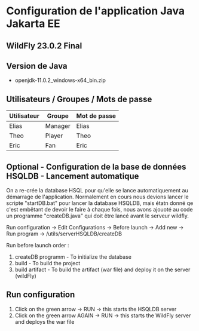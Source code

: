 # Configuration de l'application Java Jakarta EE

## WildFly 23.0.2 Final

## Version de Java
- openjdk-11.0.2_windows-x64_bin.zip

## Utilisateurs / Groupes / Mots de passe

| Utilisateur | Groupe  | Mot de passe |
|-------------|---------|--------------|
| Elias       | Manager | Elias        |
| Theo        | Player  | Theo         |
| Eric        | Fan     | Eric         |

## Optional - Configuration de la base de données HSQLDB - Lancement automatique
On a re-crée la database HSQL pour qu'elle se lance automatiquement au démarrage de l'application.
Normalement en cours nous devions lancer le scripte "startDB.bat" pour lancer la database HSQLDB, 
mais étatn donné qe c'est embêtant de devoir le faire à chaque fois, nous avons ajouoté au code un programme "createDB.java" qui doit être lancé avant le serveur wildfly.


Run configuration -> Edit Configurations -> Before launch -> Add new -> Run program -> /utils/serverHSQLDB/createDB

Run before launch order : 
1) createDB programm - To initialize the database
2) build - To build the project
3) build artifact - To build the artifact (war file) and deploy it on the server (wildFly)

## Run configuration 
1) Click on the green arrow -> RUN -> this starts the HSQLDB server
2) Click on the green arrow AGAIN -> RUN -> this starts the WildFly server and deploys the war file
